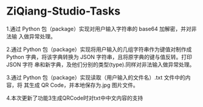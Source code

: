 # ZiQiang-Studio-Tasks
1.通过 Python 包（package）实现对用户输入字符串的 base64 加解密，并对非法输 入做异常处理。

2.通过 Python 包（package）实现将用户输入的几组字符串作为键值对制作成 Python 字典，将该字典转换为 JSON 字符串，且将原字典的键与值反转。打印 JSON 字符 串和新字典，及他们分别的类型(type).同样对非法输入做异常处理。

3.通过 Python 包（package）实现读取（用户输入的文件名）.txt 文件中的内容，将 其生成 QR Code，并本地保存为.jpg 图片文件。

4.本次更新了功能3生成QRCode时对txt中中文内容的支持
